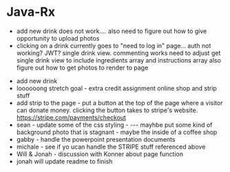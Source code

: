# Java-Rx

- add new drink does not work.... also need to figure out how to give opportunity to upload photos
- clicking on a drink currently goes to "need to log in" page... auth not working? JWT? single drink view. commenting works
  need to adjust get single drink view to include ingredients array and instructions array
  also figure out how to get photos to render to page

* add new drink
* loooooong stretch goal - extra credit assignment online shop and strip stuff
* add strip to the page - put a button at the top of the page where a visitor can donate money. clicking the button takes to stripe's website. https://stripe.com/payments/checkout
* sean - update some of the css styling - --- mayhbe put some kind of background photo that is stagnant - maybe the inside of a coffee shop
* gabby - handle the powerpoint presentation documents
* michale - see if yo ucan handle the STRIPE stuff referenced above
* Will & Jonah - discussion with Konner about page function
* jonah will update readme to finish
